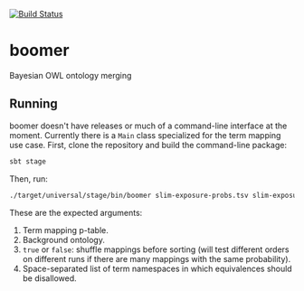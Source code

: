 [![Build Status](https://travis-ci.org/INCATools/boomer.svg?branch=master)](https://travis-ci.org/INCATools/boomer)

# boomer
Bayesian OWL ontology merging

## Running

boomer doesn't have releases or much of a command-line interface at the moment. Currently there is a `Main` class specialized for the term mapping use case. First, clone the repository and build the command-line package:

```bash
sbt stage
```

Then, run:

```bash
./target/universal/stage/bin/boomer slim-exposure-probs.tsv slim-exposure.owl true "http://purl.obolibrary.org/obo/ECTO http://purl.obolibrary.org/obo/NCIT http://purl.obolibrary.org/obo/MRE http://purl.obolibrary.org/obo/ZECO"
```

These are the expected arguments:
1. Term mapping p-table.
2. Background ontology.
3. `true` or `false`: shuffle mappings before sorting (will test different orders on different runs if there are many mappings with the same probability).
4. Space-separated list of term namespaces in which equivalences should be disallowed.
